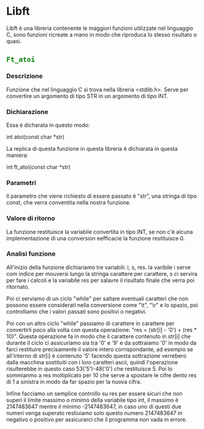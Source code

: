 # Libft

Libft è una libreria contenente le maggiori funzioni utilizzate nel linguaggio C, sono funzioni ricreate a mano in modo che riproduca lo stesso risultato o quasi.

## <code style="color : green">Ft_atoi</code>

### Descrizione

Funzione che nel linguaggio C si trova nella libreria <stdlib.h>. Serve per convertire un argomento di tipo STR in un argomento di tipo INT.

### Dichiarazione

Essa è dicharata in questo modo:

int atoi(const char *str)

La replica di questa funzione in questa libreria è dichiarata in questa maniera:

int	ft_atoi(const char *str)

### Parametri

Il parametro che viene richiesto di essere passato è "str", una stringa di tipo const, che verra conventita nella nostra funzione.

### Valore di ritorno

La funzione restituisce la variabile convertita in tipo INT, se non c'è alcuna implementazione di una conversion eefficacie la funzione restituisce 0.

### Analisi funzione

All'inizio della funzione dichiariamo tre variabili: i, s, res. la varibile i serve com indice per mouversi lungo la stringa carattere per carattere, s ci servira per fare i calcoli e la variabile res per salavre il risultato finale che verra poi ritornato. 

Poi ci serviamo di un ciclo "while" per saltare eventuali caratteri che non possono essere considerati nella conversione come "\t", "\r" e lo spazio, poi controlliamo che i valori passati sono positivi o negativi.

Poi con un altro ciclo "while" passiamo di carattere in carattere per convertirli poco alla volta con questa operazione: "res = (str[i] - '0') + (res * 10)". Questa operazione fa in modo che il carattere contenuto in str[i] che durante il ciclo ci assicuriamo sia tra '0' e '9' e da sottraiamo '0' in modo da farci restituire precisamente il valore intero corrispondante, ad esempio se all'interno di str[i] è contenuto '5' facendo questa sottrazione verrebero dalla macchina sostituiti con i loro caratteri ascii, quindi l'operazione risulterebbe in questo caso 53('5')-48('0') che restituisce 5. Poi lo sommianmo a res moltiplicato per 10 che serve a spostare le cifre dento res di 1 a sinistra in modo da far spazio per la nuova cifra.

Infine facciamo un semplice controllo su res per essere sicuri che non superi il limite massimo o minimo della variabile tipo int, il massimo è 2147483647 mentre il minimo -2147483647, in caso uno di questi due numeri venga superato restiuiamo solo questo numero 2147483647 in negativo o positivo per assicurarci che il programma non vada in errore.
